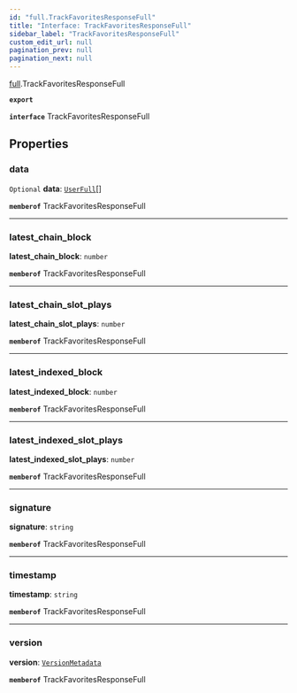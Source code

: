 ```yaml
---
id: "full.TrackFavoritesResponseFull"
title: "Interface: TrackFavoritesResponseFull"
sidebar_label: "TrackFavoritesResponseFull"
custom_edit_url: null
pagination_prev: null
pagination_next: null
---
```


[full](../namespaces/full.md).TrackFavoritesResponseFull

**`export`**

**`interface`** TrackFavoritesResponseFull

## Properties

### data

 `Optional` **data**: [`UserFull`](full.UserFull.md)[]

**`memberof`** TrackFavoritesResponseFull

___

### latest\_chain\_block

 **latest\_chain\_block**: `number`

**`memberof`** TrackFavoritesResponseFull

___

### latest\_chain\_slot\_plays

 **latest\_chain\_slot\_plays**: `number`

**`memberof`** TrackFavoritesResponseFull

___

### latest\_indexed\_block

 **latest\_indexed\_block**: `number`

**`memberof`** TrackFavoritesResponseFull

___

### latest\_indexed\_slot\_plays

 **latest\_indexed\_slot\_plays**: `number`

**`memberof`** TrackFavoritesResponseFull

___

### signature

 **signature**: `string`

**`memberof`** TrackFavoritesResponseFull

___

### timestamp

 **timestamp**: `string`

**`memberof`** TrackFavoritesResponseFull

___

### version

 **version**: [`VersionMetadata`](full.VersionMetadata.md)

**`memberof`** TrackFavoritesResponseFull
